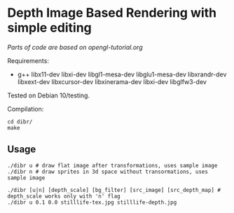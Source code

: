# Depth Image Based Rendering with simple editing

*Parts of code are based on opengl-tutorial.org*

Requirements:
- g++ libx11-dev libxi-dev libgl1-mesa-dev libglu1-mesa-dev libxrandr-dev libxext-dev libxcursor-dev libxinerama-dev libxi-dev libglfw3-dev

Tested on Debian 10/testing.

Compilation:
```
cd dibr/
make
```

## Usage

```
./dibr u # draw flat image after transformations, uses sample image
./dibr n # draw sprites in 3d space without transormations, uses sample image

./dibr [u|n] [depth_scale] [bg_filter] [src_image] [src_depth_map] # depth_scale works only with 'n' flag
./dibr u 0.1 0.0 stilllife-tex.jpg stilllife-depth.jpg
```

